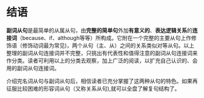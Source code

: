 # 结语


**副词从句**是最简单的从属从句，由**完整的简单句**外加**有意义的**、**表达逻辑关系**的**连接词**（because、if、although等等）所构成。它附在一个完整的主要从句上作修饰语（修饰动词最为常见)，两个从句（主、从）之间的关系类似对等从句。以上整理的副词从句连接词并不完整，只挑出有代表性和值得注意的副词从句连接词来作分类。读者可利用以上的分类去观察，加上广泛的阅读，以扩充自己认识的、会用的副词从句连接词。  

介绍完名词从句与副词从句后，相信读者已充分掌握了这两种从句的特色。如果再征服比较困难的形容词从句（又称关系从句),就可以全盘了解复句结构了。  